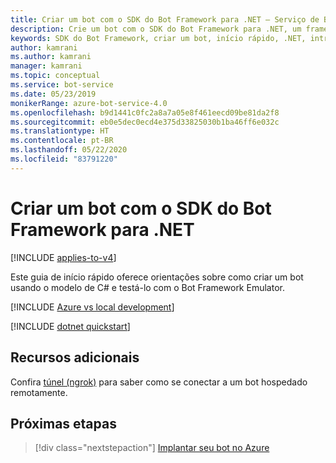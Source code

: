 ```yaml
---
title: Criar um bot com o SDK do Bot Framework para .NET – Serviço de Bot
description: Crie um bot com o SDK do Bot Framework para .NET, um framework avançado para a criação de bots.
keywords: SDK do Bot Framework, criar um bot, início rápido, .NET, introdução, bot C#
author: kamrani
ms.author: kamrani
manager: kamrani
ms.topic: conceptual
ms.service: bot-service
ms.date: 05/23/2019
monikerRange: azure-bot-service-4.0
ms.openlocfilehash: b9d1441c0fc2a8a7a05e8f461eecd09be81da2f8
ms.sourcegitcommit: eb0e5dec0ecd4e375d33825030b1ba46ff6e032c
ms.translationtype: HT
ms.contentlocale: pt-BR
ms.lasthandoff: 05/22/2020
ms.locfileid: "83791220"
---
```

# <a name="create-a-bot-with-the-bot-framework-sdk-for-net"></a>Criar um bot com o SDK do Bot Framework para .NET

[!INCLUDE [applies-to-v4](../includes/applies-to.md)]

Este guia de início rápido oferece orientações sobre como criar um bot usando o modelo de C# e testá-lo com o Bot Framework Emulator.

[!INCLUDE [Azure vs local development](../includes/snippet-quickstart-paths.md)]

[!INCLUDE [dotnet quickstart](../includes/quickstart-dotnet.md)]

## <a name="additional-resources"></a>Recursos adicionais

Confira [túnel (ngrok)](https://github.com/Microsoft/BotFramework-Emulator/wiki/Tunneling-(ngrok)) para saber como se conectar a um bot hospedado remotamente.

## <a name="next-steps"></a>Próximas etapas

> [!div class="nextstepaction"]
> [Implantar seu bot no Azure](../bot-builder-deploy-az-cli.md)
